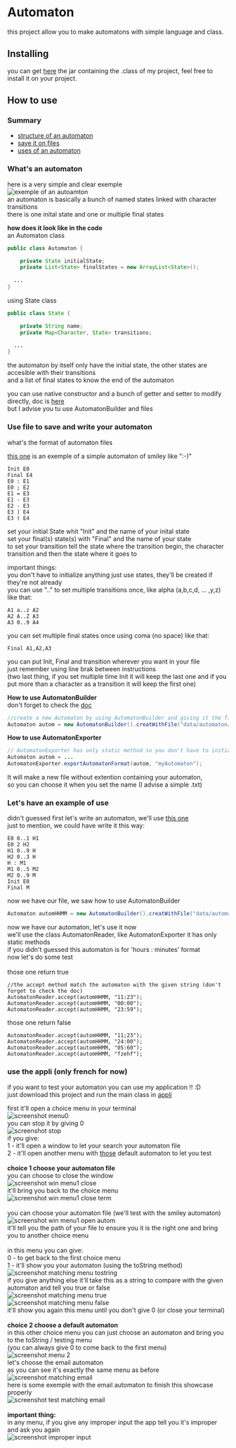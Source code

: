 # Automaton
this project allow you to make automatons with simple language and class.

## Installing 
you can get [here](https://github.com/Yvorie90/Automaton/tree/main/jar) the jar containing the .class of my project, feel free to install it on your project.

## How to use

### Summary
- [structure of an automaton](#whats-an-automaton)
- [save it on files](#use-file-to-save-and-write-your-automaton)
- [uses of an automaton](#lets-have-an-example)


### What's an automaton 
here is a very simple and clear exemple <br>
![exemple of an autoamton](https://cdn.discordapp.com/attachments/778226108834512937/918875995270967336/Untitled_Diagram.drawio_1.png) <br>
an automaton is basically a bunch of named states linked with character transitions <br>
there is one inital state and one or multiple final states <br>

**how does it look like in the code** <br>
an Automaton class
```java
public class Automaton {

    private State initialState;
    private List<State> finalStates = new ArrayList<State>();
    
  ...
}  
```
using State class
```java
public class State {

    private String name;
    private Map<Character, State> transitions;

  ...
}  

```
the automaton by itself only have the initial state, the other states are accesible with their transitions<br>
and a list of final states to know the end of the automaton<br>

you can use native constructor and a bunch of getter and setter to modify directly, doc is [here](https://github.com/Yvorie90/Automaton/tree/main/doc)<br>
but I advise you tu use AutomatonBuilder and files


### Use file to save and write your automaton

what's the format of automaton files<br>

[this one](https://github.com/Yvorie90/Automaton/blob/main/data/automaton/SmileyAutomata.txt) is an exemple of a simple automaton of smiley like ":-)"<br>
```
Init E0 
Final E4
E0 : E1
E0 ; E2
E1 = E3
E1 - E3
E2 - E3
E3 ) E4
E3 ( E4
```
set your initial State whit "Init" and the name of your inital state<br>
set your final(s) state(s) with "Final" and the name of your state<br>
to set your transition tell the state where the transition begin, the character transition and then the state where it goes to<br>

important things:<br>
you don't have to initialize anything just use states, they'll be created if they're not already <br>
you can use ".." to set multiple transitions once, like alpha (a,b,c,d, ... ,y,z) like that:<br>
```
A1 a..z A2
A2 A..Z A3
A3 0..9 A4
```
you can set multiple final states once using coma (no space) like that:
```
Final A1,A2,A3
```
you can put Init, Final and transition wherever you want in your file<br>
just remember using line brak between instructions<br>
(two last thing, if you set multiple time Init it will keep the last one and if you put more than a character as a transition it will keep the first one)<br>

**How to use AutomatonBuilder**<br>
don't forget to check the [doc](https://github.com/Yvorie90/Automaton/tree/main/doc)

```java
//create a new Automaton by using AutomatonBuilder and giving it the filepath
Automaton autom = new AutomatonBuilder().creatWithFile("data/automaton/SmileyAutomata.txt");
```
**How to use AutomatonExporter**<br>
```java
// AutomatonExporter has only static method so you don't have to initialize it
Automaton autom = ...
AutomatonExporter.exportAutomatonFormat(autom, "myAutomaton");
```
It will make a new file without extention containing your automaton,<br>
so you can choose it when you set the name (I advise a simple .txt)

### Let's have an example of use

 didn't guessed
first let's write an automaton, we'll use [this one](https://github.com/Yvorie90/Automaton/blob/main/data/automaton/HeureMinuteAutomata.txt)<br>
just to mention, we could have write it this way:
```
E0 0..1 H1
E0 2 H2
H1 0..9 H
H2 0..3 H
H : M1
M1 0..5 M2
M2 0..9 M
Init E0
Final M
```
now we have our file, we saw how to use AutomatonBuilder
```java
Automaton automHHMM = new AutomatonBuilder().creatWithFile("data/automaton/SmileyAutomata.txt");
```
now we have our automaton, let's use it now<br>
we'll use the class AutomatonReader, like AutomatonExporter it has only static methods<br>
if you didn't guessed this automaton is for 'hours : minutes' format<br>
now let's do some test<br>
<br>
those one return true
```
//the accept method match the automaton with the given string (don't forget to check the doc) 
AutomatonReader.accept(automHHMM, "11:23");
AutomatonReader.accept(automHHMM, "00:00");
AutomatonReader.accept(automHHMM, "23:59");
```
those one return false<br>
```
AutomatonReader.accept(automHHMM, "11;23");
AutomatonReader.accept(automHHMM, "24:00");
AutomatonReader.accept(automHHMM, "05:60");
AutomatonReader.accept(automHHMM, "fzehf");
```

### use the appli (only french for now)

if you want to test your automaton you can use my application !! :D <br>
just download this project and run the main class in [appli](https://github.com/Yvorie90/Automaton/blob/main/src/Appli.java)<br>

first it'll open a choice menu in your terminal<br>
![screenshot menu0](https://cdn.discordapp.com/attachments/778226108834512937/918913659953111090/unknown.png)<br>
you can stop it by giving 0<br>
![screenshot stop](https://media.discordapp.net/attachments/778226108834512937/918917519467741194/unknown.png)<br>
if you give:<br>
1 - it'll open a window to let your search your automaton file<br>
2 - it'll open another menu with [those](https://github.com/Yvorie90/Automaton/tree/main/data/automaton) default automaton to let you test <br>
<br>
**choice 1 choose your automaton file**<br>
you can choose to close the window<br>
![screenshot win menu1 close](https://media.discordapp.net/attachments/778226108834512937/918915779007754260/unknown.png?width=466&height=430)<br>
it'll bring you back to the choice menu<br>
![screenshot win menu1 close term](https://media.discordapp.net/attachments/778226108834512937/918915667992932372/unknown.png)<br>
<br>
you can choose your automaton file (we'll test with the smiley automaton)<br>
![screenshot win menu1 open autom](https://cdn.discordapp.com/attachments/778226108834512937/918919119301124166/unknown.png)<br>
it'll tell you the path of your file to ensure you it is the right one and bring you to another choice menu<br>
<br>
in this menu you can give:<br>
0 - to get back to the first choice menu<br>
1 - it'll show you your automaton (using the toString method)<br>
![screenshot matching menu tostring](https://cdn.discordapp.com/attachments/778226108834512937/918919934459928616/unknown.png)<br>
if you give anything else it'll take this as a string to compare with the given automaton and tell you true or false<br>
![screenshot matching menu true](https://media.discordapp.net/attachments/778226108834512937/918921720100966410/unknown.png)<br>
![screenshot matching menu false](https://media.discordapp.net/attachments/778226108834512937/918921885905977364/unknown.png)<br>
it'll show you again this menu until you don't give 0 (or close your terminal)<br>
<br>
**choice 2 choose a default automaton**<br>
in this other choice menu you can just choose an automaton and bring you to the toString / testing menu<br>
(you can always give 0 to come back to the first menu)<br>
![screenshot menu 2](https://media.discordapp.net/attachments/778226108834512937/918922742567419914/unknown.png)<br>
let's choose the email automaton<br>
as you can see it's exactly the same menu as before<br>
![screenshot matching email](https://cdn.discordapp.com/attachments/778226108834512937/918923345066590268/unknown.png)<br>
here is some exemple with the email automaton to finish this showcase properly<br>
![screenshot test matching email](https://cdn.discordapp.com/attachments/778226108834512937/918924539503730708/unknown.png)<br>
<br>
**important thing:**<br>
in any menu, if you give any improper input the app tell you it's improper and ask you again<br>
![screenshot improper input](https://cdn.discordapp.com/attachments/778226108834512937/918925992741969930/unknown.png)<br>



















